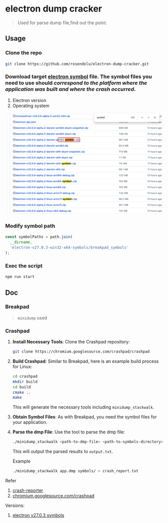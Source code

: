 # electron dump cracker

> Used for parse dump file,find out the point.

## Usage

### Clone the repo

```sh
git clone https://github.com/rosendolu/electron-dump-cracker.git
```

### Download target [electron symbol](https://github.com/electron/electron/releases) file. The symbol files you need to use should **_correspond to the platform where the application was built and where the crash occurred_**.

1.  Electron version
2.  Operating system

![alt text](image.png)

### Modify symbol path

```javascript
const symbolPaths = path.join(
  __dirname,
  'electron-v27.0.3-win32-x64-symbols/breakpad_symbols'
);
```

### Exec the script

```javascript
npm run start
```

## Doc

### Breakpad

> `minidump` used

### Crashpad

1. **Install Necessary Tools**:
   Clone the Crashpad repository:

   ```bash
   git clone https://chromium.googlesource.com/crashpad/crashpad
   ```

2. **Build Crashpad**:
   Similar to Breakpad, here is an example build process for Linux:

   ```bash
   cd crashpad
   mkdir build
   cd build
   cmake ..
   make
   ```

   This will generate the necessary tools including `minidump_stackwalk`.

3. **Obtain Symbol Files**:
   As with Breakpad, you need the symbol files for your application.

4. **Parse the dmp File**:
   Use the tool to parse the dmp file:

   ```bash
   ./minidump_stackwalk <path-to-dmp-file> <path-to-symbols-directory> > output.txt
   ```

   This will output the parsed results to `output.txt`.

   Example

   ```bash
   ./minidump_stackwalk app.dmp symbols/ > crash_report.txt
   ```

Refer

1. [crash-reporter](https://www.electronjs.org/docs/latest/api/crash-reporter#crashreporteraddextraparameterkey-value)
2. [chromium.googlesource.com/crashpad](https://chromium.googlesource.com/crashpad/crashpad/+/refs/heads/main/README.md)

Versions:

1. [electron v27.0.3 symbols](https://github.com/electron/electron/releases?page=16)
